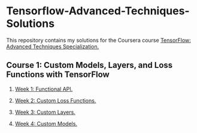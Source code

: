 # Tensorflow-Advanced-Techniques-Solutions

This repository contains my solutions for the Coursera course [TensorFlow: Advanced Techniques Specialization.](https://www.coursera.org/specializations/tensorflow-advanced-techniques)

## Course 1: Custom Models, Layers, and Loss Functions with TensorFlow

1. [Week 1: Functional API.](Course-1/../Course%201/Week1_Assignment.ipynb)

2. [Week 2: Custom Loss Functions.](Course-1/../Course%201/Week2_Assignment.ipynb)
3. [Week 3: Custom Layers.](Course-1/../Course%201/Week3_Assignment.ipynb)
4. [Week 4: Custom Models.](Course-1/../Course%201/Week4_Assignment.ipynb)
